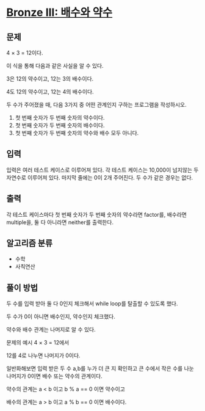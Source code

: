 # [Bronze III: 배수와 약수](https://www.acmicpc.net/problem/5086)

## 문제
4 × 3 = 12이다.

이 식을 통해 다음과 같은 사실을 알 수 있다.

3은 12의 약수이고, 12는 3의 배수이다.

4도 12의 약수이고, 12는 4의 배수이다.

두 수가 주어졌을 때, 다음 3가지 중 어떤 관계인지 구하는 프로그램을 작성하시오.

1. 첫 번째 숫자가 두 번째 숫자의 약수이다.
2. 첫 번째 숫자가 두 번째 숫자의 배수이다.
3. 첫 번째 숫자가 두 번째 숫자의 약수와 배수 모두 아니다.

## 입력
입력은 여러 테스트 케이스로 이루어져 있다. 각 테스트 케이스는 10,000이 넘지않는 두 자연수로 이루어져 있다. 마지막 줄에는 0이 2개 주어진다. 두 수가 같은 경우는 없다.

## 출력
각 테스트 케이스마다 첫 번째 숫자가 두 번째 숫자의 약수라면 factor를, 배수라면 multiple을, 둘 다 아니라면 neither를 출력한다.

## 알고리즘 분류
- 수학
- 사칙연산

## 풀이 방법
두 수를 입력 받아 둘 다 0인지 체크해서 while loop를 탈출할 수 있도록 했다.

두 수가 0이 아니면 배수인지, 약수인지 체크했다.

약수와 배수 관계는 나머지로 알 수 있다.

문제의 예시 4 × 3 = 12에서

12를 4로 나누면 나머지가 0이다.

일반화해보면 입력 받은 두 수 a,b를 누가 더 큰 지 확인하고 큰 수에서 작은 수를 나눈 나머지가 0이면 배수 또는 약수의 관계이다.

약수의 관계는 a < b 이고 b % a == 0 이면 약수이고

배수의 관계는 a > b 이고 a % b == 0 이면 배수이다.
